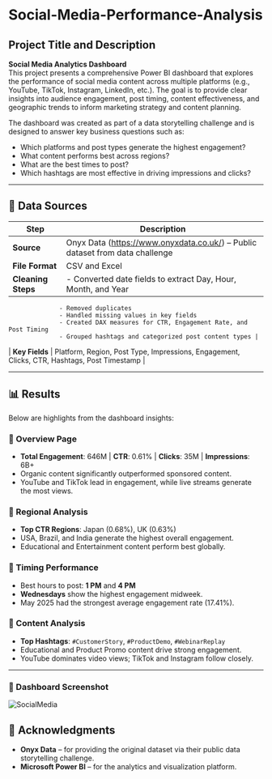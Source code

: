 # Social-Media-Performance-Analysis

##  Project Title and Description

**Social Media Analytics Dashboard**  
This project presents a comprehensive Power BI dashboard that explores the performance of social media content across multiple platforms (e.g., YouTube, TikTok, Instagram, LinkedIn, etc.). The goal is to provide clear insights into audience engagement, post timing, content effectiveness, and geographic trends to inform marketing strategy and content planning.

The dashboard was created as part of a data storytelling challenge and is designed to answer key business questions such as:
- Which platforms and post types generate the highest engagement?
- What content performs best across regions?
- What are the best times to post?
- Which hashtags are most effective in driving impressions and clicks?

---

## 📂 Data Sources

| Step              | Description                                                                 |
|-------------------|-----------------------------------------------------------------------------|
| **Source**        | Onyx Data (https://www.onyxdata.co.uk/) – Public dataset from data challenge |
| **File Format**   | CSV and Excel                                                              |
| **Cleaning Steps**| - Converted date fields to extract Day, Hour, Month, and Year  
                  - Removed duplicates  
                  - Handled missing values in key fields  
                  - Created DAX measures for CTR, Engagement Rate, and Post Timing  
                  - Grouped hashtags and categorized post content types |
| **Key Fields**    | Platform, Region, Post Type, Impressions, Engagement, Clicks, CTR, Hashtags, Post Timestamp |

---

## 📊 Results

Below are highlights from the dashboard insights:

### 🔹 Overview Page
- **Total Engagement**: 646M | **CTR**: 0.61% | **Clicks**: 35M | **Impressions**: 6B+
- Organic content significantly outperformed sponsored content.
- YouTube and TikTok lead in engagement, while live streams generate the most views.

### 🔹 Regional Analysis
- **Top CTR Regions**: Japan (0.68%), UK (0.63%)
- USA, Brazil, and India generate the highest overall engagement.
- Educational and Entertainment content perform best globally.

### 🔹 Timing Performance
- Best hours to post: **1 PM** and **4 PM**
- **Wednesdays** show the highest engagement midweek.
- May 2025 had the strongest average engagement rate (17.41%).

### 🔹 Content Analysis
- **Top Hashtags**: `#CustomerStory`, `#ProductDemo`, `#WebinarReplay`
- Educational and Product Promo content drive strong engagement.
- YouTube dominates video views; TikTok and Instagram follow closely.

---

### 📸 Dashboard Screenshot

![SocialMedia](https://github.com/user-attachments/assets/3e9d5dfb-6244-46ab-9a91-f02f61e43113)



## 🙏 Acknowledgments

- **Onyx Data** – for providing the original dataset via their public data storytelling challenge.
- **Microsoft Power BI** – for the analytics and visualization platform.
  
  


